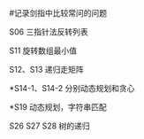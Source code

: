 #记录剑指中比较常问的问题

S06 三指针法反转列表

S11 旋转数组最小值

S12、S13 递归走矩阵

*S14-1、S14-2 分别动态规划和贪心

*S19 动态规划，字符串匹配

S26 S27 S28 树的递归
